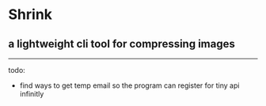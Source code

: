 # Shrink
a lightweight cli tool for compressing images
--
---
todo:
- find ways to get temp email so the program can register for tiny api infinitly

